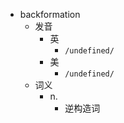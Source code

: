 - backformation
  - 发音
    - 英
      - `/undefined/`
    - 美
      - `/undefined/`
  - 词义
    - n.
      - 逆构造词
